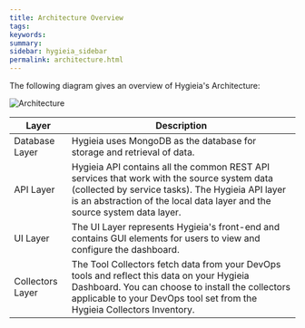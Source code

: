 ```yaml
---
title: Architecture Overview
tags:
keywords:
summary:
sidebar: hygieia_sidebar
permalink: architecture.html
---
```

The following diagram gives an overview of Hygieia's Architecture:

![Architecture](http://www.capitalone.io/Hygieia/media/images/architecture.png)

| Layer | Description |
|-------|-------------|
| Database Layer | Hygieia uses MongoDB as the database for storage and retrieval of data. |
| API Layer | Hygieia API contains all the common REST API services that work with the source system data (collected by service tasks). The Hygieia API layer is an abstraction of the local data layer and the source system data layer. |
| UI Layer | The UI Layer represents Hygieia's front-end and contains GUI elements for users to view and configure the dashboard. |
| Collectors Layer | The Tool Collectors fetch data from your DevOps tools and reflect this data on your Hygieia Dashboard. You can choose to install the collectors applicable to your DevOps tool set from the Hygieia Collectors Inventory. |



